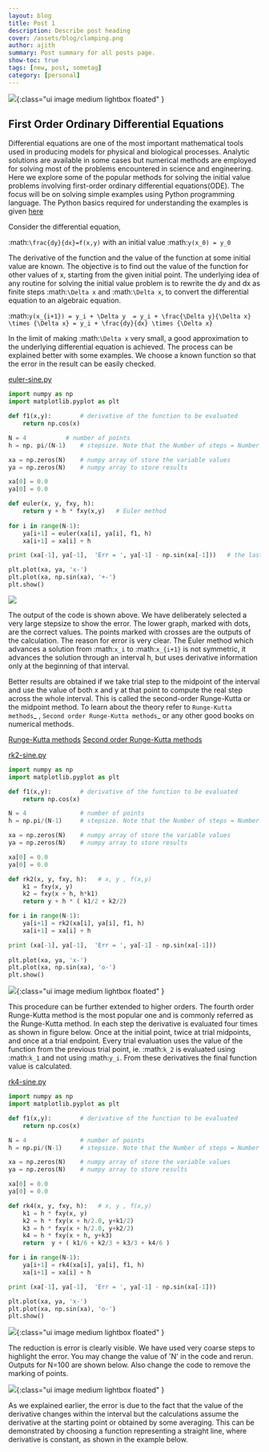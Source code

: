 ```yaml
---
layout: blog
title: Post 1
description: Describe post heading
cover: /assets/blog/clamping.png
author: ajith
summary: Post summary for all posts page.
show-toc: true
tags: [new, post, sometag]
category: [personal]
---
```



![](/assets/blog/clamping.png){:class="ui image medium lightbox floated" }

<div class="ui clearing divider"></div>

## First Order Ordinary Differential Equations

Differential equations are one of the most important mathematical tools used in producing models for physical and biological processes. Analytic solutions are available in some cases but numerical methods are employed for solving most of the problems encountered in science and engineering. Here we explore some of the popular methods for solving the initial value problems involving first-order ordinary differential equations(ODE). The focus will be on solving simple examples using Python programming language. The Python basics required 
for understanding the examples is given [here](./python/index.html)


Consider the differential equation, 

:math:`\frac{dy}{dx}=f(x,y)`  with an initial value :math:`y(x_0) = y_0`

The derivative of the function and the value of the function at some initial value are known. The objective is to find out the value of the function for other values of x, starting from the given initial point. The underlying idea of any routine for solving the initial value problem is to rewrite the dy and dx as finite steps :math:`\Delta x` and :math:`\Delta x`, to convert the differential equation to an algebraic equation. 

:math:`y(x_{i+1}) = y_i + \Delta y  = y_i + \frac{\Delta y}{\Delta x} \times {\Delta x} = y_i + \frac{dy}{dx} \times {\Delta x}` 

In the limit of making :math:`\Delta x` very small, a good approximation to the underlying differential equation is achieved. The process can be explained better with some examples. We choose a known function so that the error in the result can be easily checked.

[euler-sine.py](code/euler-sine.py)

```python
import numpy as np
import matplotlib.pyplot as plt

def f1(x,y):		# derivative of the function to be evaluated
	return np.cos(x)

N = 4			# number of points
h = np. pi/(N-1)	# stepsize. Note that the Number of steps = Number of points -1 

xa = np.zeros(N)   	# numpy array of store the variable values
ya = np.zeros(N)	# numpy array to store results

xa[0] = 0.0
ya[0] = 0.0

def euler(x, y, fxy, h):
	return y + h * fxy(x,y)   # Euler method
	
for i in range(N-1):
	ya[i+1] = euler(xa[i], ya[i], f1, h)
	xa[i+1] = xa[i] + h

print (xa[-1], ya[-1],  'Err = ', ya[-1] - np.sin(xa[-1]))   # the last point and error

plt.plot(xa, ya, 'x-')
plt.plot(xa, np.sin(xa), '+-')
plt.show()
```
![](ODE1/pics/euler-sine.png)

The output of the code is shown above. We have deliberately selected a very large stepsize to show the error. The lower graph, marked with dots, are the correct values. The points marked with crosses are the outputs of the calculation. The reason for error is very clear. The Euler method which advances a solution from :math:`x_i` to :math:`x_{i+1}` is not symmetric, it advances the solution through an interval h, but uses derivative information only at the beginning of that interval. 

Better results are obtained if we take trial step to the midpoint of the interval and use the value of both x and y at that point to compute the real step across the whole interval. This is called the second-order Runge-Kutta or the midpoint method. To learn about the theory refer to `Runge-Kutta methods`_  , `Second order Runge-Kutta methods`_ or any other good books on numerical methods.

[Runge-Kutta methods](http://www.math.iit.edu/~fass/478578_Chapter_3.pdf)
[Second order Runge-Kutta methods](http://mathforcollege.com/nm/mws/gen/08ode/mws_gen_ode_txt_runge2nd.pdf)

[rk2-sine.py](code/euler-sine.py)

```python
import numpy as np
import matplotlib.pyplot as plt

def f1(x,y):		# derivative of the function to be evaluated
	return np.cos(x)

N = 4				# number of points
h = np.pi/(N-1) 	# stepsize. Note that the Number of steps = Number of points -1 

xa = np.zeros(N)   	# numpy array of store the variable values
ya = np.zeros(N)	# numpy array to store results

xa[0] = 0.0
ya[0] = 0.0

def rk2(x, y, fxy, h):   # x, y , f(x,y)
	k1 = fxy(x, y)
	k2 = fxy(x + h, h*k1)
	return y + h * ( k1/2 + k2/2)

for i in range(N-1):
	ya[i+1] = rk2(xa[i], ya[i], f1, h)
	xa[i+1] = xa[i] + h

print (xa[-1], ya[-1],  'Err = ', ya[-1] - np.sin(xa[-1]))
	 
plt.plot(xa, ya, 'x-')
plt.plot(xa, np.sin(xa), 'o-')
plt.show()
```

![](ODE1/pics/rk2-sine.png){:class="ui image medium lightbox floated" }

This procedure can be further extended to higher orders. The fourth order Runge-Kutta method is the most popular one and is commonly referred as the Runge-Kutta method. In each step the derivative is evaluated four times as shown in figure below. Once at the initial point, twice at trial midpoints, and once at a trial endpoint. Every trial evaluation uses the value of the function from the previous trial point, ie. :math:`k_2` is evaluated using :math:`k_1` and not using :math:`y_i`. From these derivatives the final function value is calculated.

[rk4-sine.py](ODE1/code/rk4-sine.py)

```python
import numpy as np
import matplotlib.pyplot as plt

def f1(x,y):		# derivative of the function to be evaluated
	return np.cos(x)

N = 4				# number of points
h = np.pi/(N-1)   	# stepsize. Note that the Number of steps = Number of points -1 

xa = np.zeros(N)   	# numpy array of store the variable values
ya = np.zeros(N)	# numpy array to store results

xa[0] = 0.0
ya[0] = 0.0

def rk4(x, y, fxy, h):   # x, y , f(x,y)
	k1 = h * fxy(x, y)
	k2 = h * fxy(x + h/2.0, y+k1/2)
	k3 = h * fxy(x + h/2.0, y+k2/2)
	k4 = h * fxy(x + h, y+k3)
	return  y + ( k1/6 + k2/3 + k3/3 + k4/6 )

for i in range(N-1):
	ya[i+1] = rk4(xa[i], ya[i], f1, h)
	xa[i+1] = xa[i] + h

print (xa[-1], ya[-1],  'Err = ', ya[-1] - np.sin(xa[-1]))

plt.plot(xa, ya, 'x-')
plt.plot(xa, np.sin(xa), 'o-')
plt.show()
```
   
![](ODE1/pics/rk4-sine.png){:class="ui image medium lightbox floated" }

The reduction is error is clearly visible. We have used very coarse steps to highlight the error. You may change the value of 'N' in the code and rerun. Outputs for N=100 are shown below. Also change the code to remove the marking of points.

![](ODE1/pics/euler-sine-100N.png){:class="ui image medium lightbox floated" }
	   
As we explained earlier, the error is due to the fact that the value of the derivative changes within the interval but the calculations assume the derivative at the starting point or obtained by some averaging. This can be demonstrated by choosing a function representing a straight line, where derivative is constant, as shown in the example below.


